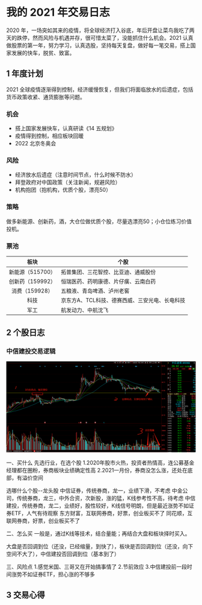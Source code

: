 # 我的 2021 年交易日志

2020 年，一场突如其来的疫情，将全球经济打入谷底，年后开盘让菜鸟我吃了两天的跌停，然而风险与机遇并存，很可惜太菜了，没能抓住什么机会。2021 认真做股票的第一年，努力学习，认真选股，坚持每天复盘，做好每一笔交易，搭上国家发展的快车，脱贫、致富。

## 1 年度计划

2021 全球疫情逐渐得到控制，经济缓慢恢复，但我们将面临放水的后遗症，包括货币政策收紧、通货膨胀等问题。

### 机会

- 搭上国家发展快车，认真研读《14 五规划》
- 疫情得到控制，相应板块回暖
- 2022 北京冬奥会

### 风险

- 经济放水后遗症（注意时间节点，什么时候不防水）
- 拜登政府对中国政策（关注新闻，规避风险）
- 机构抱团（抱机构，优质个股，漂亮50）

### 策略

做多新能源、创新药，酒，大仓位做优质个股，尽量选漂亮50；小仓位练习价值投机。

### 票池

|       板块       | 个股                                           |
| :--------------: | ---------------------------------------------- |
| 新能源（515700） | 拓普集团、三花智控、比亚迪、通威股份           |
| 创新药（159992） | 恒瑞医药、药明康德、片仔癀、云南白药           |
|  消费（159928）  | 五粮液、青岛啤酒、泸州老窖                     |
|       科技       | 京东方A、TCL科技、德赛西威、三安光电、长电科技 |
|       军工       | 航发动力、中航沈飞                             |

## 2 个股日志

### 中信建投交易逻辑

![zxjt](images/20210127-zxjt.png)

一、买什么
先选行业，在选个股
	1.2020年股市火热，投资者热情高，连公募基金经理都在圈粉，券商板块业绩确定性高
	2.2021一月份，券商没怎么涨，还处在底部，有溢价空间
	
选哪什么个股--龙头股
	中信证券，传统券商，龙一，业绩下滑，不考虑
	中金公司，传统券商，龙三，中外合资，次新股，涨的猛，K线参考性不高，待考虑
	中信建投，传统券商，龙二，业绩好，股性较好，K线信号明朗，但是最近涨势不如证券ETF，人气有待观察
	东方财富，互联网券商，好票，创业板买不了
	同花顺，互联网券商，好票，创业板买不了
	
二、怎么买
一般是，通过K线等技术，结合量能；再结合大盘和板块择时买入。

大盘是否回调到位（还没，已经缩量，到快了），板块是否回调到位（还没，向下空间不大了），中信建投否回调到位（基本到了）	

三、风险点
1.感觉米国、三哥又在开始搞事情了
2.节前效应
3.中信建投前一段时间涨势不如证券ETF，担心涨的不够多



## 3 交易心得



